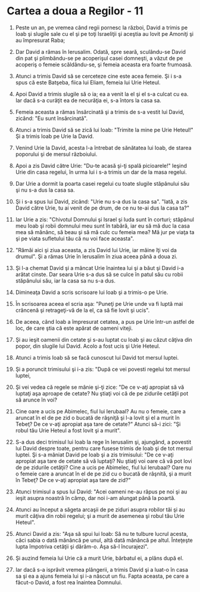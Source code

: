 # Cartea a doua a Regilor - 11

1. Peste un an, pe vremea când regii pornesc la război, David a trimis pe Ioab şi slugile sale cu el şi pe toţi Israeliţii şi aceştia au lovit pe Amoniţi şi au împresurat Raba; 

2. Dar David a rămas în Ierusalim. Odată, spre seară, sculându-se David din pat şi plimbându-se pe acoperişul casei domneşti, a văzut de pe acoperiş o femeie scăldându-se, şi femeia aceasta era foarte frumoasă. 

3. Atunci a trimis David să se cerceteze cine este acea femeie. Şi i s-a spus că este Batşeba, fiica lui Eliam, femeia lui Urie Heteul. 

4. Apoi David a trimis slugile să o ia; ea a venit la el şi el s-a culcat cu ea. Iar dacă s-a curăţit ea de necurăţia ei, s-a întors la casa sa. 

5. Femeia aceasta a rămas însărcinată şi a trimis de s-a vestit lui David, zicând: "Eu sunt însărcinată". 

6. Atunci a trimis David să se zică lui Ioab: "Trimite la mine pe Urie Heteul!" Şi a trimis Ioab pe Urie la David. 

7. Venind Urie la David, acesta l-a întrebat de sănătatea lui Ioab, de starea poporului şi de mersul războiului. 

8. Apoi a zis David către Urie: "Du-te acasă şi-ţi spală picioarele!" Ieşind Urie din casa regelui, în urma lui i s-a trimis un dar de la masa regelui. 

9. Dar Urie a dormit la poarta casei regelui cu toate slugile stăpânului său şi nu s-a dus la casa sa. 

10. Şi i s-a spus lui David, zicând: "Urie nu s-a dus la casa sa". "Iată, a zis David către Urie, tu ai venit de pe drum, de ce nu te-ai dus la casa ta?" 

11. Iar Urie a zis: "Chivotul Domnului şi Israel şi Iuda sunt în corturi; stăpânul meu Ioab şi robii domnului meu sunt în tabără, iar eu să mă duc la casa mea să mănânc, să beau şi să mă culc cu femeia mea? Mă jur pe viaţa ta şi pe viata sufletului tău că nu voi face aceasta". 

12. "Rămâi aici şi ziua aceasta, a zis David lui Urie, iar mâine îţi voi da drumul". Şi a rămas Urie în Ierusalim în ziua aceea până a doua zi. 

13. Şi l-a chemat David şi a mâncat Urie înaintea lui şi a băut şi David i-a arătat cinste. Dar seara Urie s-a dus să se culce în patul său cu robii stăpânului său, iar la casa sa nu s-a dus. 

14. Dimineaţa David a scris scrisoare lui Ioab şi a trimis-o pe Urie. 

15. În scrisoarea aceea el scria aşa: "Puneţi pe Urie unde va fi luptă mai crâncenă şi retrageţi-vă de la el, ca să fie lovit şi ucis". 

16. De aceea, când Ioab a împresurat cetatea, a pus pe Urie într-un astfel de loc, de care ştia că este apărat de oameni viteji. 

17. Şi au ieşit oamenii din cetate şi s-au luptat cu Ioab şi au căzut câţiva din popor, din slugile lui David. Acolo a fost ucis şi Urie Heteul. 

18. Atunci a trimis Ioab să se facă cunoscut lui David tot mersul luptei. 

19. Şi a poruncit trimisului şi i-a zis: "După ce vei povesti regelui tot mersul luptei, 

20. Şi vei vedea că regele se mânie şi-ţi zice: "De ce v-aţi apropiat să vă luptaţi aşa aproape de cetate? Nu ştiaţi voi că de pe zidurile cetăţii pot să arunce în voi? 

21. Cine oare a ucis pe Abimelec, fiul lui Ierubaal? Au nu o femeie, care a aruncat în el de pe zid o bucată de râşniţă şi l-a lovit şi el a murit în Tebeţ? De ce v-aţi apropiat aşa tare de cetate?" Atunci să-i zici: "Şi robul tău Urie Heteul a fost lovit şi a murit". 

22. S-a dus deci trimisul lui Ioab la rege în Ierusalim şi, ajungând, a povestit lui David despre toate, pentru care fusese trimis de Ioab şi de tot mersul luptei. Şi s-a mâniat David pe Ioab şi a zis trimisului: "De ce v-aţi apropiat aşa tare de cetate să vă luptaţi? Nu ştiaţi voi oare că vă pot lovi de pe zidurile cetăţii? Cine a ucis pe Abimelec, fiul lui Ierubaal? Oare nu o femeie care a aruncat în el de pe zid cu o bucată de râşnită, şi a murit în Tebeţ? De ce v-aţi apropiat aşa tare de zid?" 

23. Atunci trimisul a spus lui David: "Acei oameni ne-au răpus pe noi şi au ieşit asupra noastră în câmp, dar noi i-am alungat până la poartă. 

24. Atunci au început a săgeta arcaşii de pe ziduri asupra robilor tăi şi au murit câţiva din robii regelui; şi a murit de asemenea şi robul tău Urie Heteul". 

25. Atunci David a zis: "Aşa să spui lui Ioab: Să nu te tulbure lucrul acesta, căci sabia o dată mănâncă pe unul, altă dată mănâncă pe altul. Înteţeşte lupta împotriva cetăţii şi dărâm-o. Aşa să-l încurajezi". 

26. Şi auzind femeia lui Urie că a murit Urie, bărbatul ei, a plâns după el. 

27. Iar dacă s-a isprăvit vremea plângerii, a trimis David şi a luat-o în casa sa şi ea a ajuns femeia lui şi i-a născut un fiu. Fapta aceasta, pe care a făcut-o David, a fost rea înaintea Domnului. 

